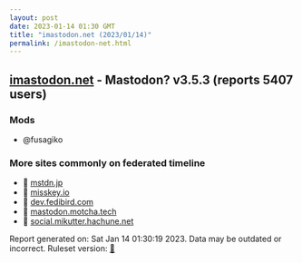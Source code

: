 ```yaml
---
layout: post
date: 2023-01-14 01:30 GMT
title: "imastodon.net (2023/01/14)"
permalink: /imastodon-net.html
---
```


## [imastodon.net](https://imastodon.net) - Mastodon? v3.5.3 (reports 5407 users)

### Mods
 * @fusagiko

### More sites commonly on federated timeline

* 🐘 [mstdn.jp](/mstdn-jp.html)
* 🐘 [misskey.io](/misskey-io.html)
* 🐘 [dev.fedibird.com](/dev-fedibird-com.html)
* 🐘 [mastodon.motcha.tech](/mastodon-motcha-tech.html)
* 🐘 [social.mikutter.hachune.net](/social-mikutter-hachune-net.html)

Report generated on: Sat Jan 14 01:30:19 2023. Data may be outdated or incorrect.
Ruleset version: [🧁](/version-cupcake)
